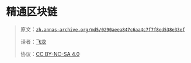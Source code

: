 # 精通区块链

> 原文：[`zh.annas-archive.org/md5/0290aeea847c6aa4c7f7f8ed538e33ef`](https://zh.annas-archive.org/md5/0290aeea847c6aa4c7f7f8ed538e33ef)
> 
> 译者：[飞龙](https://github.com/wizardforcel)
> 
> 协议：[CC BY-NC-SA 4.0](http://creativecommons.org/licenses/by-nc-sa/4.0/)